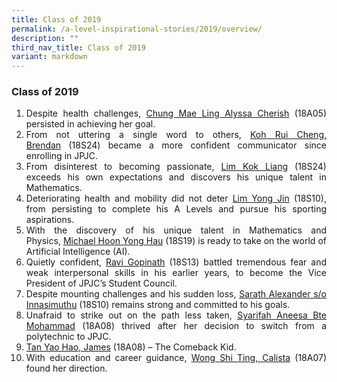```yaml
---
title: Class of 2019
permalink: /a-level-inspirational-stories/2019/overview/
description: ""
third_nav_title: Class of 2019
variant: markdown
---
```

<h3><strong>Class of 2019</strong></h3>

<div align="justify">

<ol>
	<li>Despite health challenges,&nbsp;<a href="/accomplishments/students/a-level-inspirational-stories/2019/cherish/">Chung Mae Ling Alyssa Cherish</a>&nbsp;(18A05) persisted in achieving her goal.</li>
	<li>From not uttering a single word to others,&nbsp;<a href="/accomplishments/students/a-level-inspirational-stories/2019/brendan/">Koh Rui Cheng, Brendan</a>&nbsp;(18S24) became a more confident communicator since enrolling in JPJC.</li>
	<li>From disinterest to becoming passionate,&nbsp;<a href="/accomplishments/students/a-level-inspirational-stories/2019/lim-kok-liang/">Lim Kok Liang</a>&nbsp;(18S24) exceeds his own expectations and discovers his unique talent in Mathematics.</li>
	<li>Deteriorating health and mobility did not deter&nbsp;<a href="/accomplishments/students/a-level-inspirational-stories/2019/lim-yong-jin/">Lim Yong Jin</a>&nbsp;(18S10), from persisting to complete his A Levels and pursue his sporting aspirations.</li>
	<li>With the discovery of his unique talent in Mathematics and Physics,&nbsp;<a href="/accomplishments/students/a-level-inspirational-stories/2019/michael/">Michael Hoon Yong Hau</a>&nbsp;(18S19) is ready to take on the world of Artificial Intelligence (AI).
	</li><li>Quietly confident,&nbsp;<a href="/accomplishments/students/a-level-inspirational-stories/2019/ravi/">Ravi Gopinath</a> (18S13) battled tremendous fear and weak interpersonal skills in his earlier years, to become the Vice President of JPJC’s Student Council.</li>
	<li>Despite mounting challenges and his sudden loss,&nbsp;<a href="/accomplishments/students/a-level-inspirational-stories/2019/sarath/">Sarath Alexander s/o Innasimuthu</a>&nbsp;(18S10) remains strong and committed to his goals.&nbsp;</li>
	<li>Unafraid to strike out on the path less taken,&nbsp;<a href="/accomplishments/students/a-level-inspirational-stories/2019/syarifah/">Syarifah Aneesa Bte Mohammad</a>&nbsp;(18A08) thrived after her decision to switch from a polytechnic to JPJC.</li>
	<li><a href="/accomplishments/students/a-level-inspirational-stories/2019/james/">Tan Yao Hao, James</a>&nbsp;(18A08) – The Comeback Kid.</li>
	<li>With education and career guidance,&nbsp;<a href="/accomplishments/students/a-level-inspirational-stories/2019/calista/">Wong Shi Ting, Calista</a>&nbsp;(18A07) found her direction.</li></ol></div>